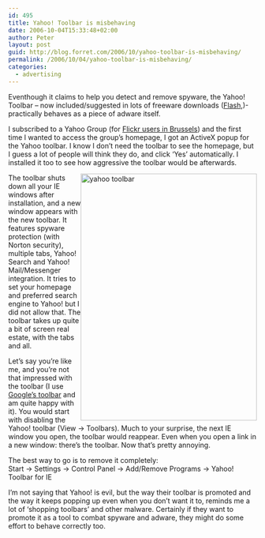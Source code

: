 ```yaml
---
id: 495
title: Yahoo! Toolbar is misbehaving
date: 2006-10-04T15:33:48+02:00
author: Peter
layout: post
guid: http://blog.forret.com/2006/10/yahoo-toolbar-is-misbehaving/
permalink: /2006/10/04/yahoo-toolbar-is-misbehaving/
categories:
  - advertising
---
```

Eventhough it claims to help you detect and remove spyware, the Yahoo! Toolbar &#8211; now included/suggested in lots of freeware downloads ([Flash](http://www.bubblegeneration.com/2005/03/evil-macromedia-bundling-yahoos.cfm),)- practically behaves as a piece of adware itself.

I subscribed to a Yahoo Group (for [Flickr users in Brussels](http://groups.yahoo.com/group/flickr_brussels/)) and the first time I wanted to access the group&#8217;s homepage, I got an ActiveX popup for the Yahoo toolbar. I know I don&#8217;t need the toolbar to see the homepage, but I guess a lot of people will think they do, and click &#8216;Yes&#8217; automatically. I installed it too to see how aggressive the toolbar would be afterwards.

[<img  src="http://static.flickr.com/99/260634030_6ac3951538.jpg" style="float: right" width="357" height="500" alt="yahoo toolbar" />](http://www.flickr.com/photos/pforret/260634030/ "Photo Sharing")The toolbar shuts down all your IE windows after installation, and a new window appears with the new toolbar. It features spyware protection (with Norton security), multiple tabs, Yahoo! Search and Yahoo! Mail/Messenger integration. It tries to set your homepage and preferred search engine to Yahoo! but I did not allow that. The toolbar takes up quite a bit of screen real estate, with the tabs and all.

Let&#8217;s say you&#8217;re like me, and you&#8217;re not that impressed with the toolbar (I use [Google&#8217;s toolbar](http://toolbar.google.com/) and am quite happy with it). You would start with disabling the Yahoo! toolbar (View -> Toolbars). Much to your surprise, the next IE window you open, the toolbar would reappear. Even when you open a link in a new window: there&#8217;s the toolbar. Now that&#8217;s pretty annoying. 

The best way to go is to remove it completely:  
Start -> Settings -> Control Panel -> Add/Remove Programs -> Yahoo! Toolbar for IE

I&#8217;m not saying that Yahoo! is evil, but the way their toolbar is promoted and the way it keeps popping up even when you don&#8217;t want it to, reminds me a lot of &#8216;shopping toolbars&#8217; and other malware. Certainly if they want to promote it as a tool to combat spyware and adware, they might do some effort to behave correctly too.